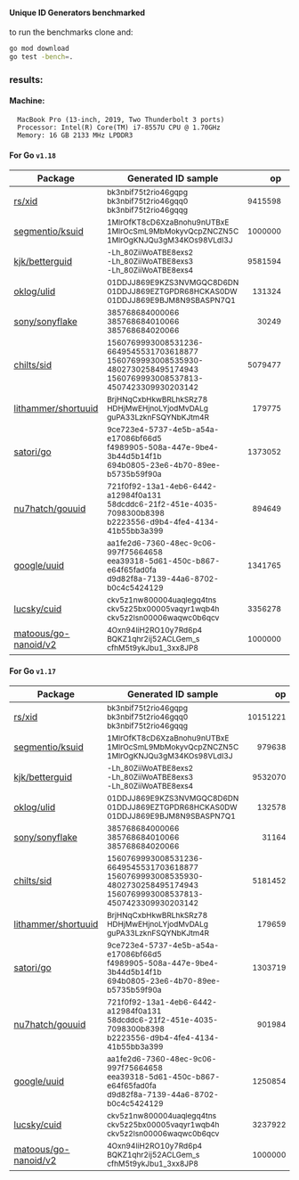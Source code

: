 #### Unique ID Generators benchmarked
to run the benchmarks clone and:

```bash
go mod download
go test -bench=.
```
### results:

#### Machine:

```
  MacBook Pro (13-inch, 2019, Two Thunderbolt 3 ports)
  Processor: Intel(R) Core(TM) i7-8557U CPU @ 1.70GHz
  Memory: 16 GB 2133 MHz LPDDR3
```

#### For Go `v1.18`

| Package                                                         | Generated ID sample                                                                                                                      |                 op |  ns/op |  B/op | allocs/op |
|-----------------------------------------------------------------|------------------------------------------------------------------------------------------------------------------------------------------|-------------------:|-------:|------:|----------:|
| [rs/xid](https://github.com/rs/xid)                             | <sub>bk3nbif75t2rio46gqpg<br>bk3nbif75t2rio46gqq0<br>bk3nbif75t2rio46gqqg</sub>                                                          | <sub>9415598</sub> |  116.0 |    24 |         1 |
| [segmentio/ksuid](https://github.com/segmentio/ksuid)           | <sub>1MlrOfKT8cD6XzaBnohu9nUTBxE<br>1MlrOcSmL9MbMokyvQcpZNCZN5C<br>1MlrOgKNJQu3gM34KOs98VLdI3J</sub>                                     | <sub>1000000</sub> |   1105 |    32 |         1 |
| [kjk/betterguid](https://github.com/kjk/betterguid)             | <sub>-Lh_80ZiiWoATBE8exs2<br>-Lh_80ZiiWoATBE8exs3<br>-Lh_80ZiiWoATBE8exs4</sub>                                                          | <sub>9581594</sub> |  122.4 |    24 |         1 |
| [oklog/ulid](https://github.com/oklog/ulid)                     | <sub>01DDJJ869E9KZS3NVMGQC8D6DN<br>01DDJJ869EZTGPDR68HCKAS0DW<br>01DDJJ869E9BJM8N9SBASPN7Q1</sub>                                        |  <sub>131324</sub> |   8765 |  5472 |         4 |
| [sony/sonyflake](https://github.com/sony/sonyflake)             | <sub>385768684000066<br>385768684010066<br>385768684020066</sub>                                                                         |   <sub>30249</sub> |  39217 | 13760 |       180 |
| [chilts/sid](https://github.com/chilts/sid)                     | <sub>1560769993008531236-6649545531703618877<br>1560769993008535930-4802730258495174943<br>1560769993008537813-4507423309930203142</sub> | <sub>5079477</sub> |  234.3 |    98 |         3 |
| [lithammer/shortuuid](https://github.com/lithammer/shortuuid)   | <sub>BrjHNqCxbHkwBRLhkSRz78<br>HDHjMwEHjnoLYjodMvDALg<br>guPA33LzknFSQYNbKJtm4R</sub>                                                    |  <sub>179775</sub> |   6442 |  2873 |       135 |
| [satori/go](https://github.com/satori/go.uuid)                  | <sub>9ce723e4-5737-4e5b-a54a-e17086bf66d5<br>f4989905-508a-447e-9be4-3b44d5b14f1b<br>694b0805-23e6-4b70-89ee-b5735b59f90a</sub>          | <sub>1373052</sub> |  877.9 |    64 |         2 |
| [nu7hatch/gouuid](https://github.com/nu7hatch/gouuid)           | <sub>721f0f92-13a1-4eb6-6442-a12984f0a131<br>58dcddc6-21f2-451e-4035-7098300b8398<br>b2223556-d9b4-4fe4-4134-41b55bb3a399</sub>          |  <sub>894649</sub> |   1217 |   184 |         7 |
| [google/uuid](https://github.com/google/uuid)                   | <sub>aa1fe2d6-7360-48ec-9c06-997f75664658<br>eea39318-5d61-450c-b867-e64f65fad0fa<br>d9d82f8a-7139-44a6-8702-b0c4c5424129</sub>          | <sub>1341765</sub> |  853.9 |    64 |         2 |
| [lucsky/cuid](https://github.com/lucsky/cuid)                   | <sub>ckv5z1nw800004uaqlegq4tns<br>ckv5z25bx00005vaqyr1wqb4h<br>ckv5z2lsn00006waqwc0b6qcv</sub>                                           | <sub>3356278</sub> |  358.7 |    55 |         4 |
| [matoous/go-nanoid/v2](https://github.com/matoous/go-nanoid/v2) | <sub>4Oxn94IiH2RO10y7Rd6p4<br>BQKZ1qhr2ij52ACLGem_s<br>cfhM5t9ykJbu1_3xx8JP8</sub>                                                       | <sub>1000000</sub> |   1031 |   144 |         3 |

#### For Go `v1.17`

| Package                                                         | Generated ID sample                                                                                                                      |                   op |   ns/op |  B/op | allocs/op |
|-----------------------------------------------------------------|------------------------------------------------------------------------------------------------------------------------------------------|---------------------:|--------:|------:|----------:|
| [rs/xid](https://github.com/rs/xid)                             | <sub>bk3nbif75t2rio46gqpg<br>bk3nbif75t2rio46gqq0<br>bk3nbif75t2rio46gqqg</sub>                                                          |  <sub>10151221</sub> |   114.1 |    24 |         1 |
| [segmentio/ksuid](https://github.com/segmentio/ksuid)           | <sub>1MlrOfKT8cD6XzaBnohu9nUTBxE<br>1MlrOcSmL9MbMokyvQcpZNCZN5C<br>1MlrOgKNJQu3gM34KOs98VLdI3J</sub>                                     |    <sub>979638</sub> |    1103 |    32 |         1 |
| [kjk/betterguid](https://github.com/kjk/betterguid)             | <sub>-Lh_80ZiiWoATBE8exs2<br>-Lh_80ZiiWoATBE8exs3<br>-Lh_80ZiiWoATBE8exs4</sub>                                                          |   <sub>9532070</sub> |   122.1 |    24 |         1 |
| [oklog/ulid](https://github.com/oklog/ulid)                     | <sub>01DDJJ869E9KZS3NVMGQC8D6DN<br>01DDJJ869EZTGPDR68HCKAS0DW<br>01DDJJ869E9BJM8N9SBASPN7Q1</sub>                                        |    <sub>132578</sub> |    8529 |  5472 |         4 |
| [sony/sonyflake](https://github.com/sony/sonyflake)             | <sub>385768684000066<br>385768684010066<br>385768684020066</sub>                                                                         |     <sub>31164</sub> |   38191 | 13760 |       180 |
| [chilts/sid](https://github.com/chilts/sid)                     | <sub>1560769993008531236-6649545531703618877<br>1560769993008535930-4802730258495174943<br>1560769993008537813-4507423309930203142</sub> |   <sub>5181452</sub> |   231.6 |    98 |         3 |
| [lithammer/shortuuid](https://github.com/lithammer/shortuuid)   | <sub>BrjHNqCxbHkwBRLhkSRz78<br>HDHjMwEHjnoLYjodMvDALg<br>guPA33LzknFSQYNbKJtm4R</sub>                                                    |    <sub>179659</sub> |    6304 |  2873 |       135 |
| [satori/go](https://github.com/satori/go.uuid)                  | <sub>9ce723e4-5737-4e5b-a54a-e17086bf66d5<br>f4989905-508a-447e-9be4-3b44d5b14f1b<br>694b0805-23e6-4b70-89ee-b5735b59f90a</sub>          |   <sub>1303719</sub> |   890.5 |    64 |         2 |
| [nu7hatch/gouuid](https://github.com/nu7hatch/gouuid)           | <sub>721f0f92-13a1-4eb6-6442-a12984f0a131<br>58dcddc6-21f2-451e-4035-7098300b8398<br>b2223556-d9b4-4fe4-4134-41b55bb3a399</sub>          |    <sub>901984</sub> |    1197 |   184 |         7 |
| [google/uuid](https://github.com/google/uuid)                   | <sub>aa1fe2d6-7360-48ec-9c06-997f75664658<br>eea39318-5d61-450c-b867-e64f65fad0fa<br>d9d82f8a-7139-44a6-8702-b0c4c5424129</sub>          |   <sub>1250854</sub> |   945.8 |    64 |         2 |
| [lucsky/cuid](https://github.com/lucsky/cuid)                   | <sub>ckv5z1nw800004uaqlegq4tns<br>ckv5z25bx00005vaqyr1wqb4h<br>ckv5z2lsn00006waqwc0b6qcv</sub>                                           |   <sub>3237922</sub> |   370.5 |    55 |         4 |
| [matoous/go-nanoid/v2](https://github.com/matoous/go-nanoid/v2) | <sub>4Oxn94IiH2RO10y7Rd6p4<br>BQKZ1qhr2ij52ACLGem_s<br>cfhM5t9ykJbu1_3xx8JP8</sub>                                                       |   <sub>1000000</sub> |    1019 |   144 |         3 |
